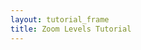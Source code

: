 ```yaml
---
layout: tutorial_frame
title: Zoom Levels Tutorial
---
```

<script>

	var map = L.map('map', {
		minZoom: 0,
		maxZoom: 18,
		zoomSnap: 0,
		zoomDelta: 0.25
	});

	var cartodbAttribution = '&copy; <a href="http://www.openstreetmap.org/copyright">OpenStreetMap</a> contributors, &copy; <a href="http://cartodb.com/attributions">CartoDB</a>';

	var positron = L.tileLayer('https://{s}.basemaps.cartocdn.com/light_all/{z}/{x}/{y}.png', {
		attribution: cartodbAttribution
	}).addTo(map);

	var ZoomViewer = L.Control.extend({
		onAdd: function(){

			var container= L.DomUtil.create('div');
			var gauge = L.DomUtil.create('div');
			container.style.width = '200px';
			container.style.background = 'rgba(255,255,255,0.5)';
			container.style.textAlign = 'left';
			map.on('zoomstart zoom zoomend', function(ev){
				gauge.innerHTML = 'Zoom level: ' + map.getZoom();
			})
			container.appendChild(gauge);

			return container;
		}
	});

	(new ZoomViewer).addTo(map);

	map.setView([0, 0], 0);
</script>
